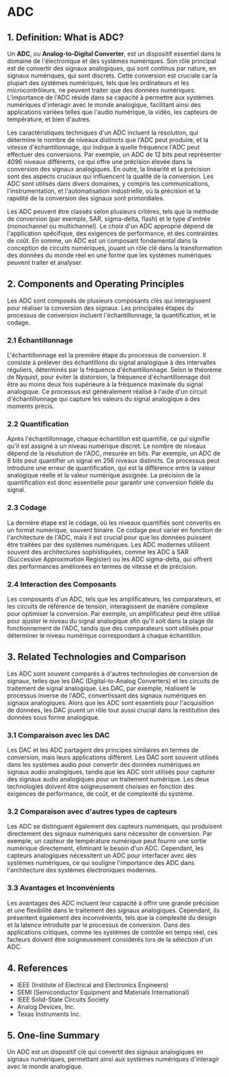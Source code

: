 # ADC

## 1. Definition: What is **ADC**?
Un **ADC**, ou **Analog-to-Digital Converter**, est un dispositif essentiel dans le domaine de l'électronique et des systèmes numériques. Son rôle principal est de convertir des signaux analogiques, qui sont continus par nature, en signaux numériques, qui sont discrets. Cette conversion est cruciale car la plupart des systèmes numériques, tels que les ordinateurs et les microcontrôleurs, ne peuvent traiter que des données numériques. L'importance de l'ADC réside dans sa capacité à permettre aux systèmes numériques d'interagir avec le monde analogique, facilitant ainsi des applications variées telles que l'audio numérique, la vidéo, les capteurs de température, et bien d'autres.

Les caractéristiques techniques d'un ADC incluent la résolution, qui détermine le nombre de niveaux distincts que l'ADC peut produire, et la vitesse d'échantillonnage, qui indique à quelle fréquence l'ADC peut effectuer des conversions. Par exemple, un ADC de 12 bits peut représenter 4096 niveaux différents, ce qui offre une précision élevée dans la conversion des signaux analogiques. En outre, la linéarité et la précision sont des aspects cruciaux qui influencent la qualité de la conversion. Les ADC sont utilisés dans divers domaines, y compris les communications, l'instrumentation, et l'automatisation industrielle, où la précision et la rapidité de la conversion des signaux sont primordiales.

Les ADC peuvent être classés selon plusieurs critères, tels que la méthode de conversion (par exemple, SAR, sigma-delta, flash) et le type d'entrée (monochannel ou multichannel). Le choix d'un ADC approprié dépend de l'application spécifique, des exigences de performance, et des contraintes de coût. En somme, un ADC est un composant fondamental dans la conception de circuits numériques, jouant un rôle clé dans la transformation des données du monde réel en une forme que les systèmes numériques peuvent traiter et analyser.

## 2. Components and Operating Principles
Les ADC sont composés de plusieurs composants clés qui interagissent pour réaliser la conversion des signaux. Les principales étapes du processus de conversion incluent l'échantillonnage, la quantification, et le codage. 

### 2.1 Échantillonnage
L'échantillonnage est la première étape du processus de conversion. Il consiste à prélever des échantillons du signal analogique à des intervalles réguliers, déterminés par la fréquence d'échantillonnage. Selon le théorème de Nyquist, pour éviter la distorsion, la fréquence d'échantillonnage doit être au moins deux fois supérieure à la fréquence maximale du signal analogique. Ce processus est généralement réalisé à l'aide d'un circuit d'échantillonnage qui capture les valeurs du signal analogique à des moments précis.

### 2.2 Quantification
Après l'échantillonnage, chaque échantillon est quantifié, ce qui signifie qu'il est assigné à un niveau numérique discret. Le nombre de niveaux dépend de la résolution de l'ADC, mesurée en bits. Par exemple, un ADC de 8 bits peut quantifier un signal en 256 niveaux distincts. Ce processus peut introduire une erreur de quantification, qui est la différence entre la valeur analogique réelle et la valeur numérique assignée. La précision de la quantification est donc essentielle pour garantir une conversion fidèle du signal.

### 2.3 Codage
La dernière étape est le codage, où les niveaux quantifiés sont convertis en un format numérique, souvent binaire. Ce codage peut varier en fonction de l'architecture de l'ADC, mais il est crucial pour que les données puissent être traitées par des systèmes numériques. Les ADC modernes utilisent souvent des architectures sophistiquées, comme les ADC à SAR (Successive Approximation Register) ou les ADC sigma-delta, qui offrent des performances améliorées en termes de vitesse et de précision.

### 2.4 Interaction des Composants
Les composants d'un ADC, tels que les amplificateurs, les comparateurs, et les circuits de référence de tension, interagissent de manière complexe pour optimiser la conversion. Par exemple, un amplificateur peut être utilisé pour ajuster le niveau du signal analogique afin qu'il soit dans la plage de fonctionnement de l'ADC, tandis que des comparateurs sont utilisés pour déterminer le niveau numérique correspondant à chaque échantillon.

## 3. Related Technologies and Comparison
Les ADC sont souvent comparés à d'autres technologies de conversion de signaux, telles que les DAC (Digital-to-Analog Converters) et les circuits de traitement de signal analogique. Les DAC, par exemple, réalisent le processus inverse de l'ADC, convertissant des signaux numériques en signaux analogiques. Alors que les ADC sont essentiels pour l'acquisition de données, les DAC jouent un rôle tout aussi crucial dans la restitution des données sous forme analogique.

### 3.1 Comparaison avec les DAC
Les DAC et les ADC partagent des principes similaires en termes de conversion, mais leurs applications diffèrent. Les DAC sont souvent utilisés dans les systèmes audio pour convertir des données numériques en signaux audio analogiques, tandis que les ADC sont utilisés pour capturer des signaux audio analogiques pour un traitement numérique. Les deux technologies doivent être soigneusement choisies en fonction des exigences de performance, de coût, et de complexité du système.

### 3.2 Comparaison avec d'autres types de capteurs
Les ADC se distinguent également des capteurs numériques, qui produisent directement des signaux numériques sans nécessiter de conversion. Par exemple, un capteur de température numérique peut fournir une sortie numérique directement, éliminant le besoin d'un ADC. Cependant, les capteurs analogiques nécessitent un ADC pour interfacer avec des systèmes numériques, ce qui souligne l'importance des ADC dans l'architecture des systèmes électroniques modernes.

### 3.3 Avantages et Inconvénients
Les avantages des ADC incluent leur capacité à offrir une grande précision et une flexibilité dans le traitement des signaux analogiques. Cependant, ils présentent également des inconvénients, tels que la complexité du design et la latence introduite par le processus de conversion. Dans des applications critiques, comme les systèmes de contrôle en temps réel, ces facteurs doivent être soigneusement considérés lors de la sélection d'un ADC.

## 4. References
- IEEE (Institute of Electrical and Electronics Engineers)
- SEMI (Semiconductor Equipment and Materials International)
- IEEE Solid-State Circuits Society
- Analog Devices, Inc.
- Texas Instruments Inc.

## 5. One-line Summary
Un ADC est un dispositif clé qui convertit des signaux analogiques en signaux numériques, permettant ainsi aux systèmes numériques d'interagir avec le monde analogique.